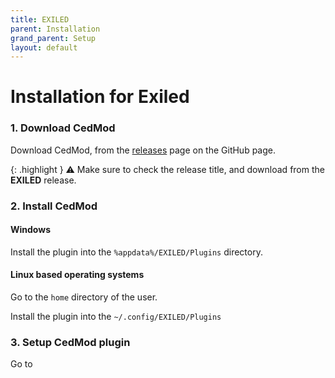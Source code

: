 ```yaml
---
title: EXILED
parent: Installation
grand_parent: Setup
layout: default
---
```


# Installation for Exiled

### 1. Download CedMod
Download CedMod, from the [releases](https://github.com/CedModV2/CedMod/releases) page on the GitHub page.

{: .highlight }
⚠️ Make sure to check the release title, and download from the __EXILED__ release.

### 2. Install CedMod

#### Windows
Install the plugin into the `%appdata%/EXILED/Plugins` directory.

#### Linux based operating systems

Go to the `home` directory of the user.

Install the plugin into the `~/.config/EXILED/Plugins`

### 3. Setup CedMod plugin

Go to   